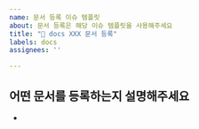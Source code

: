 ```yaml
---
name: 문서 등록 이슈 템플릿
about: 문서 등록은 해당 이슈 템플릿을 사용해주세요
title: "️📝 docs XXX 문서 등록"
labels: docs
assignees: ''

---
```


## 어떤 문서를 등록하는지 설명해주세요
- 
